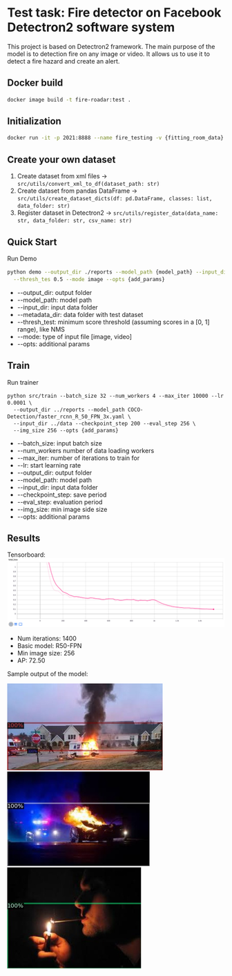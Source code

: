 # Test task: Fire detector on Facebook Detectron2 software system
This project is based on Detectron2 framework. The main purpose of the model is to detection fire on any image or video.
It allows us to use it to detect a fire hazard and create an alert.

## Docker build 
```bash
docker image build -t fire-roadar:test . 
```

## Initialization
```bash
docker run -it -p 2021:8888 --name fire_testing -v {fitting_room_data}:/data fitting_room/pose_estimation:test
```

## Create your own dataset
1. Create dataset from xml files -> `src/utils/convert_xml_to_df(dataset_path: str)`
2. Create dataset from pandas DataFrame -> `src/utils/create_dataset_dicts(df: pd.DataFrame, classes: list, data_folder: str)`
3. Register dataset in Detectron2 -> `src/utils/register_data(data_name: str, data_folder: str, csv_name: str)`

## Quick Start
Run Demo
```bash
python demo --output_dir ./reports --model_path {model_path} --input_dir ./data/train --metadata_dir ./data \
  --thresh_tes 0.5 --mode image --opts {add_params}
```
- --output_dir: output folder
- --model_path: model path
- --input_dir: input data folder
- --metadata_dir: data folder with test dataset
- --thresh_test: minimum score threshold (assuming scores in a [0, 1] range), like NMS
- --mode: type of input file [image, video]
- --opts: additional params


## Train
Run trainer
```
python src/train --batch_size 32 --num_workers 4 --max_iter 10000 --lr 0.0001 \
  --output_dir ../reports --model_path COCO-Detection/faster_rcnn_R_50_FPN_3x.yaml \
  --input_dir ../data --checkpoint_step 200 --eval_step 256 \
  --img_size 256 --opts {add_params}
```
- --batch_size: input batch size
- --num_workers number of data loading workers
- --max_iter: number of iterations to train for
- --lr: start learning rate
- --output_dir: output folder
- --model_path: model path
- --input_dir: input data folder
- --checkpoint_step: save period
- --eval_step: evaluation period
- --img_size: min image side size
- --opts: additional params

## Results
Tensorboard:
![img](assets/loss.png)
- Num iterations: 1400
- Basic model: R50-FPN
- Min image size: 256
- AP: 72.50

Sample output of the model:

![img](assets/sample1.jpg)
![img](assets/sample2.jpg)
![img](assets/sample3.jpg)